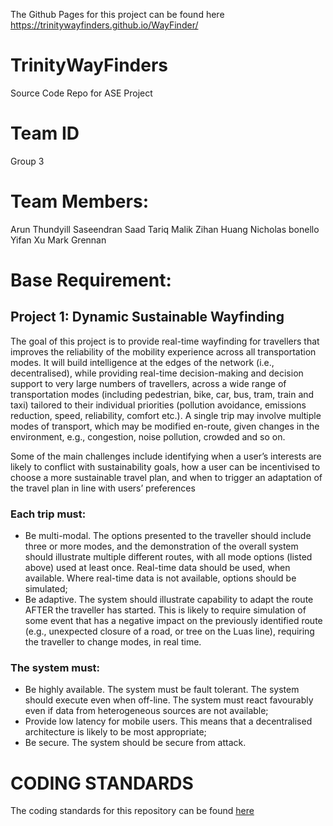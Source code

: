 
The Github Pages for this project can be found here
https://trinitywayfinders.github.io/WayFinder/

# TrinityWayFinders
Source Code Repo for ASE Project

# Team ID
Group 3

# Team Members:
Arun Thundyill Saseendran
Saad Tariq Malik
Zihan Huang
Nicholas bonello
Yifan Xu
Mark Grennan

# Base Requirement:
## Project 1: Dynamic Sustainable Wayfinding

The goal of this project is to provide real-time wayfinding for travellers that improves the reliability of the mobility experience across all transportation modes. It will build intelligence at the edges of the network (i.e., decentralised), while providing real-time decision-making and decision support to very large numbers of travellers, across a wide range of transportation modes (including pedestrian, bike, car, bus, tram, train and taxi) tailored to their individual priorities (pollution avoidance, emissions reduction, speed, reliability, comfort etc.). A single trip may involve multiple modes of transport, which may be modified en-route, given changes in the environment, e.g., congestion, noise pollution, crowded and so on.

Some of the main challenges include identifying when a user’s interests are likely to conflict with sustainability goals, how a user can be incentivised to choose a more sustainable travel plan, and when to trigger an adaptation of the travel plan in line with users’ preferences

### Each trip must:

* Be multi-modal. The options presented to the traveller should include three or more modes, and the demonstration of the overall system should illustrate multiple different routes, with all mode options (listed above) used at least once. Real-time data should be used, when available. Where real-time data is not available, options should be simulated;
* Be adaptive. The system should illustrate capability to adapt the route AFTER the traveller has started. This is likely to require simulation of some event that has a negative impact on the previously identified route (e.g., unexpected closure of a road, or tree on the Luas line), requiring the traveller to change modes, in real time.

### The system must:

* Be highly available. The system must be fault tolerant. The system should execute even when off-line. The system must react favourably even if data from heterogeneous sources are not available;
* Provide low latency for mobile users. This means that a decentralised architecture is likely to be most appropriate;
* Be secure. The system should be secure from attack.


# CODING STANDARDS
The coding standards for this repository can be found [here](https://github.com/trinitywayfinders/WayFinder/blob/master/Documentation/Coding_Standards/README.md)
